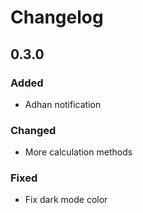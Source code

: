 # Changelog

## 0.3.0
### Added
-  Adhan notification

### Changed
- More calculation methods

### Fixed
- Fix dark mode color

